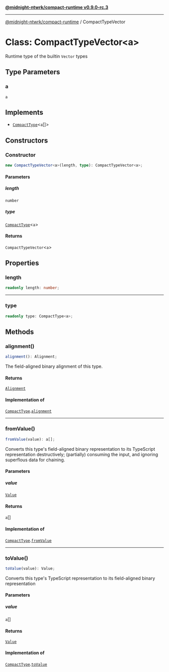 [**@midnight-ntwrk/compact-runtime v0.9.0-rc.3**](../README.md)

***

[@midnight-ntwrk/compact-runtime](../globals.md) / CompactTypeVector

# Class: CompactTypeVector\<a\>

Runtime type of the builtin `Vector` types

## Type Parameters

### a

`a`

## Implements

- [`CompactType`](../interfaces/CompactType.md)\<`a`[]\>

## Constructors

### Constructor

```ts
new CompactTypeVector<a>(length, type): CompactTypeVector<a>;
```

#### Parameters

##### length

`number`

##### type

[`CompactType`](../interfaces/CompactType.md)\<`a`\>

#### Returns

`CompactTypeVector`\<`a`\>

## Properties

### length

```ts
readonly length: number;
```

***

### type

```ts
readonly type: CompactType<a>;
```

## Methods

### alignment()

```ts
alignment(): Alignment;
```

The field-aligned binary alignment of this type.

#### Returns

[`Alignment`](../type-aliases/Alignment.md)

#### Implementation of

[`CompactType`](../interfaces/CompactType.md).[`alignment`](../interfaces/CompactType.md#alignment)

***

### fromValue()

```ts
fromValue(value): a[];
```

Converts this type's field-aligned binary representation to its TypeScript
representation destructively; (partially) consuming the input, and
ignoring superflous data for chaining.

#### Parameters

##### value

[`Value`](../type-aliases/Value.md)

#### Returns

`a`[]

#### Implementation of

[`CompactType`](../interfaces/CompactType.md).[`fromValue`](../interfaces/CompactType.md#fromvalue)

***

### toValue()

```ts
toValue(value): Value;
```

Converts this type's TypeScript representation to its field-aligned binary
representation

#### Parameters

##### value

`a`[]

#### Returns

[`Value`](../type-aliases/Value.md)

#### Implementation of

[`CompactType`](../interfaces/CompactType.md).[`toValue`](../interfaces/CompactType.md#tovalue)
